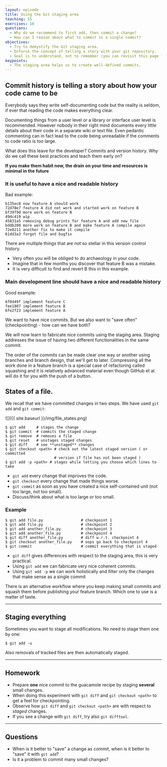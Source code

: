```yaml
---
layout: episode
title: Using the Git staging area
teaching: 15
exercises: 10
questions:
  - Why do we recommend to first add, then commit a change?
  - How can I reason about what to commit in a single commit?
objectives:
  - Try to demystify the Git staging area.
  - Enforce the concept of telling a story with your git repository.
  - Goal is to understand, not to remember (you can revisit this page later).
keypoints:
  - The staging area helps us to create well-defined commits.
---
```


## Commit history is telling a story about how your code came to be

Everybody says they write self-documenting code but the reality is seldom, if
ever that reading the code makes everything clear.

Documenting things from a user level or a library or interface user level is
recommended. However nobody in their right mind documents every little details
about their code in a separate wiki or text file. Even pedantic commenting can
in fact lead to the code being unreadable if the comments to code ratio is too
large.

What does this leave for the developer? Commits and version history. Why do we
call these best practices and teach them early on?

**If you make them habit now, the drain on your time and resources is minimal
in the future**

### It is useful to have a nice and readable history

Bad example:

```shell
b135ec8 now feature A should work
72d78e7 feature A did not work and started work on feature B
bf39f9d more work on feature B
49dc419 wip
45831a5 removing debug prints for feature A and add new file
bddb280 more work on feature B and make feature A compile again
72e0211 another fix to make it compile
61dd3a3 forgot file and bugfix
```

There are multiple things that are not so stellar in this version control
history.


- Very often you will be obliged to do archaeology in your code.
- Imagine that in few months you discover that feature B was a mistake.
- It is very difficult to find and revert B this in this example.


### Main development line should have a nice and readable history

Good example:

```shell
6f0d49f implement feature C
fee1807 implement feature B
6fe2f23 implement feature A
```

We want to have nice commits.  But we also want to "save often"
(checkpointing) - how can we have both?

We will now learn to fabricate nice commits using the staging area. Staging
addresses the issue of having two different functionalities in the same
commit.

The order of the commits can be made clear one way or another using branches
and branch design, that we'll get to later. Compressing all the work done in a
feature branch is a special case of refactoring called squashing and it is
relatively advanced material even though GitHub et al. will do it for you with
the push of a button.


## States of a file.

We recall that we have committed changes in two steps.
We have used `git add` and `git commit`:

![]({{ site.baseurl }}/img/file_states.png)

```shell
$ git add     # stages the change
$ git commit  # commits the staged change
$ git remove  # removes a file
$ git reset   # unstages staged changes
$ git diff    # see **unstaged** changes
$ git checkout <path> # check out the latest staged version ( or committed
                      # version if file has not been staged )
$ git add -p <path> # stages while letting you choose which lines to take
```


- `git add` every change that improves the code.
- `git checkout` every change that made things worse.
- `git commit` as soon as you have created a nice self-contained unit (not too large, not too small).
- Discuss/think about what is too large or too small.

### Example

```shell
$ git add file.py                 # checkpoint 1
$ git add file.py                 # checkpoint 2
$ git add another_file.py         # checkpoint 3
$ git add another_file.py         # checkpoint 4
$ git diff another_file.py        # diff w.r.t. checkpoint 4
$ git checkout another_file.py    # oops go back to checkpoint 4
$ git commit                      # commit everything that is staged
```

- `git diff` gives differences with respect to the staging area, this is very practical.
- Using `git add` we can fabricate very nice coherent commits.
- Using `git add -p` we can work holistically and filter only the changes that
  make sense as a single commit

There is an alternative workflow where you keep making small commits and
squash them before publishing your feature branch. Which one to use is a
matter of taste.

---

## Staging everything

Sometimes you want to stage all modifications.
No need to stage them one by one:

```shell
$ git add -u
```

Also removals of tracked files are then automatically staged.

---

## Homework

- Prepare **one** nice commit to the guacamole recipe by staging **several** small changes.
- When doing this experiment with `git diff` and `git checkout <path>` to get a feel for checkpointing.
- Observe how `git diff` and `git checkout <path>` are with respect to *staged* changes.
- If you see a change with `git diff`, try also `git difftool`.

---

## Questions

- When is it better to "save" a change as commit, when is it better to "save" it with `git add`?
- Is it a problem to commit many small changes?
